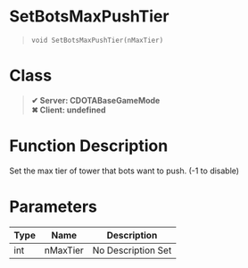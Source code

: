 # SetBotsMaxPushTier
> `void SetBotsMaxPushTier(nMaxTier)`
# Class
> __✔ Server: CDOTABaseGameMode__  
> __✖ Client: undefined__  
# Function Description
Set the max tier of tower that bots want to push. (-1 to disable)
# Parameters
Type|Name|Description
--|--|--
int|nMaxTier|No Description Set
